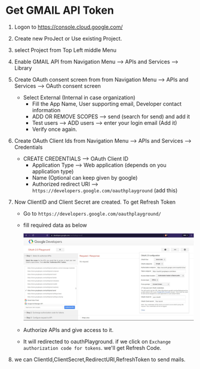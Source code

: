 # Get GMAIL API Token

1. Logon to https://console.cloud.google.com/
2. Create new ProJect or Use existing Project.
3. select Project from Top Left middle Menu
3. Enable GMAIL API from Navigation Menu --> APIs and Services --> Library
4. Create OAuth consent screen from from Navigation Menu --> APIs and Services -->  OAuth consent screen
    * Select External (Internal in case organization)
        *  Fill the App Name, User supporting email, Developer contact information
        *   ADD OR REMOVE SCOPES --> send (search for send) and add it
        * Test users --> ADD users --> enter your login email (Add it)
        * Verify once again.  
4. Create OAuth Client Ids from Navigation Menu --> APIs and Services --> Credentials
    * CREATE CREDENTIALS --> OAuth Client ID
        * Application Type --> Web application (depends on you application type)
        * Name (Optional can keep given by google)
        * Authorized redirect URI --> `https://developers.google.com/oauthplayground` (add this)

5. Now ClientID and Client Secret are created. To get Refresh Token 
    * Go to `https://developers.google.com/oauthplayground/`
    * fill required data as below

        ![OauthPlayground](./OAuth2Playground.jpg)
    * Authorize APIs and give access to it.
    * It will redirected to oauthPlayground. if we click on `Exchange authorization code for tokens`. we'll get Refresh Code.

6. we can ClientId,ClientSecret,RedirectURI,RefreshToken to send mails.